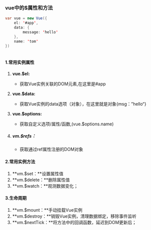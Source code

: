 ### vue中的$属性和方法

```java
var vue = new Vue({
	el: '#app',
    data: {
        message: 'hello'
    },
    name: 'tom'
})
    
```

#### 1.常用实例属性

1. **vue.$el:**

   - 获取Vue实例关联的DOM元素,在这里是#app

2. **vue.$data:**

   - 获取Vue实例的data选项（对象），在这里就是对象{msg：”hello“}

3. **vue.$options:**

   - 获取自定义选项/属性/函数,(vue.$options.name)

4. ##### vm.$refs：

   - 获取通过ref属性注册的DOM对象

#### 2.常用实例方法

1. **vm.$set：**设置属性值
2. **vm.$delete：**删除属性值
3. **vm.$watch：**观测数据变化；

#### 3.生命周期

1. **vm.$mount：**手动挂载Vue实例
2. **vm.$destroy：**销毁Vue实例，清理数据绑定，移除事件监听
3. **vm.$nextTick：**将方法中的回调函数，延迟到DOM更新后；